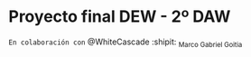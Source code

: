 # Proyecto final DEW - 2º DAW

`En colaboración con` @WhiteCascade :shipit:	<sub>Marco Gabriel Goitia </sub> 
